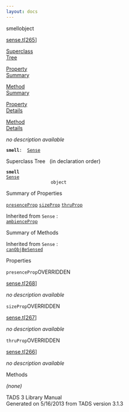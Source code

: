 ```yaml
---
layout: docs
---
```

<span class="title">smell</span><span class="type">object</span>

[sense.t](../file/sense.t.html)\[[265](../source/sense.t.html#265)\]

[Superclass  
Tree](#_SuperClassTree_)

[Property  
Summary](#_PropSummary_)

[Method  
Summary](#_MethodSummary_)

[Property  
Details](#_Properties_)

[Method  
Details](#_Methods_)



*no description available*

**`smell`**` :   `[`Sense`](../object/Sense.html)



<span id="_SuperClassTree_"></span>



<span class="hdln">Superclass Tree</span>   (in declaration order)



**`smell`**  
[`Sense`](../object/Sense.html)  
`                 object`  
<span id="_PropSummary_"></span>



<span class="hdln">Summary of Properties</span>  



[`presenceProp`](#presenceProp) [`sizeProp`](#sizeProp) [`thruProp`](#thruProp)

Inherited from `Sense` :  
[`ambienceProp`](../object/Sense.html#ambienceProp)

<span id="_MethodSummary_"></span>



<span class="hdln">Summary of Methods</span>  





Inherited from `Sense` :  
[`canObjBeSensed`](../object/Sense.html#canObjBeSensed)

<span id="_Properties_"></span>



<span class="hdln">Properties</span>  



<span id="presenceProp"></span>

`presenceProp`<span class="rem">OVERRIDDEN</span>

[sense.t](../file/sense.t.html)\[[268](../source/sense.t.html#268)\]



*no description available*



<span id="sizeProp"></span>

`sizeProp`<span class="rem">OVERRIDDEN</span>

[sense.t](../file/sense.t.html)\[[267](../source/sense.t.html#267)\]



*no description available*



<span id="thruProp"></span>

`thruProp`<span class="rem">OVERRIDDEN</span>

[sense.t](../file/sense.t.html)\[[266](../source/sense.t.html#266)\]



*no description available*



<span id="_Methods_"></span>



<span class="hdln">Methods</span>  



*(none)*



TADS 3 Library Manual  
Generated on 5/16/2013 from TADS version 3.1.3


